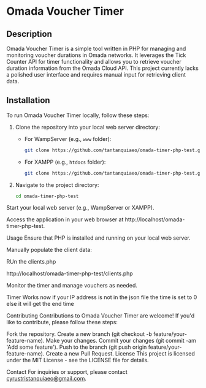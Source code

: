 # Omada Voucher Timer

## Description

Omada Voucher Timer is a simple tool written in PHP for managing and monitoring voucher durations in Omada networks. It leverages the Tick Counter API for timer functionality and allows you to retrieve voucher duration information from the Omada Cloud API. This project currently lacks a polished user interface and requires manual input for retrieving client data.

## Installation

To run Omada Voucher Timer locally, follow these steps:

1. Clone the repository into your local web server directory:

   - For WampServer (e.g., `www` folder):
     ```bash
     git clone https://github.com/tantanquiaeo/omada-timer-php-test.git
     ```

   - For XAMPP (e.g., `htdocs` folder):
     ```bash
     git clone https://github.com/tantanquiaeo/omada-timer-php-test.git
     ```

2. Navigate to the project directory:

   ```bash
   cd omada-timer-php-test
Start your local web server (e.g., WampServer or XAMPP).

Access the application in your web browser at http://localhost/omada-timer-php-test.

Usage
Ensure that PHP is installed and running on your local web server.

Manually populate the client data:

RUn the clients.php

http://localhost/omada-timer-php-test/clients.php

Monitor the timer and manage vouchers as needed.

Timer Works now if your IP address is not in the json file the time is set to 0 else it will get the end time

Contributing
Contributions to Omada Voucher Timer are welcome! If you'd like to contribute, please follow these steps:

Fork the repository.
Create a new branch (git checkout -b feature/your-feature-name).
Make your changes.
Commit your changes (git commit -am 'Add some feature').
Push to the branch (git push origin feature/your-feature-name).
Create a new Pull Request.
License
This project is licensed under the MIT License - see the LICENSE file for details.

Contact
For inquiries or support, please contact cyrustristanquiaeo@gmail.com.
